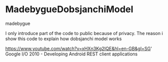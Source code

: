 # MadebygueDobsjanchiModel
madebygue

I only introduce part of the code to public because of privacy. The reason i show this code to explain how dobsjanchi model works

https://www.youtube.com/watch?v=xHXn3Kg2IQE&hl=en-GB&gl=SG'
Google I/O 2010 - Developing Android REST client applications 


